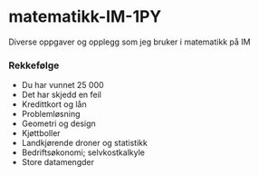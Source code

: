 # matematikk-IM-1PY
Diverse oppgaver og opplegg som jeg bruker i matematikk på IM

### Rekkefølge
- Du har vunnet 25 000
- Det har skjedd en feil
- Kredittkort og lån
- Problemløsning
- Geometri og design
- Kjøttboller
- Landkjørende droner og statistikk
- Bedriftsøkonomi; selvkostkalkyle
- Store datamengder

